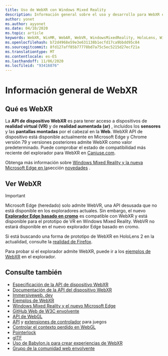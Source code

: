 ```yaml
---
title: Uso de WebXR con Windows Mixed Reality
description: Información general sobre el uso y desarrollo para WebXR en Windows Mixed Reality
author: yonet
ms.author: ayyonet
ms.date: 04/10/2020
ms.topic: article
keywords: WebXR, WinMR, WebAR, WebVR, WindowsMixedReality, HoloLens, Windows Mixed Reality, Web VR, Web XR, Web Mr, ar website, 360, 360 video, 360 videos, 360 Photo, 360 photos, 360 Content, Web inmersivo, immersiveweb, IW
ms.openlocfilehash: b72d4968e59e3e631138b1ecfd17ca9bbdd95c84
ms.sourcegitcommit: 8fd127aff85b77778bd7a75c5ec5215d27ecf21a
ms.translationtype: MT
ms.contentlocale: es-ES
ms.lasthandoff: 11/06/2020
ms.locfileid: "93416876"
---
```

# <a name="webxr-overview"></a>Información general de WebXR

## <a name="what-is-webxr"></a>Qué es WebXR

La **API de dispositivo WebXR** es para tener acceso a dispositivos de **realidad virtual (VR)** y de **realidad aumentada (ar)** , incluidos los **sensores** y las **pantallas montadas** por el cabezal en la **Web**. WebXR API de dispositivo está disponible actualmente en Microsoft Edge y Chrome versión 79 y versiones posteriores admite WebXR como valor predeterminado. Puede comprobar el estado de compatibilidad más reciente del explorador para WebXR en [Caniuse.com](https://caniuse.com/#search=webxr).

Obtenga más información sobre [Windows Mixed Reality y la nueva Microsoft Edge en la](https://docs.microsoft.com/windows/mixed-reality/new-microsoft-edge#introducing-the-new-microsoft-edge)sección [novedades](https://docs.microsoft.com/windows/mixed-reality/mrtk-porting-guide) .

## <a name="viewing-webxr"></a>Ver WebXR

> [!IMPORTANT]
> Microsoft Edge (heredado) solo admite WebVR, una API desusada que no está disponible en los exploradores actuales. Sin embargo, el nuevo **[Explorador Edge basado en cromo](../../whats-new/new-microsoft-edge.md)** es compatible con WebXR y está disponible para el prototipo de VR en Windows Mixed Reality. WebVR no estará disponible en el nuevo explorador Edge basado en cromo.
> 
> Si está buscando una forma de prototipo de WebXR en HoloLens 2 en la actualidad, consulte la [realidad de Firefox](https://mixedreality.mozilla.org/firefox-reality/).

Para probar si el explorador admite WebXR, puede ir a los [ejemplos de WebXR](https://immersive-web.github.io/webxr-samples/) en el explorador.

## <a name="see-also"></a>Consulte también

* [Especificación de la API de dispositivo WebXR](https://immersive-web.github.io/webxr/)
* [Documentación de la API del dispositivo WebXR](https://developer.mozilla.org/en-US/docs/Web/API/WebXR_Device_API)
* [Immersiveweb. dev](https://immersiveweb.dev/)
* [Ejemplos de WebXR](https://immersive-web.github.io/webxr-samples/)
* [Windows Mixed Reality y el nuevo Microsoft Edge](https://docs.microsoft.com/windows/mixed-reality/new-microsoft-edge#introducing-the-new-microsoft-edge)
* [GitHub Web de W3C envolvente](https://github.com/immersive-web)
* [API de WebGL](https://msdn.microsoft.com/library/bg182648(v=vs.85).aspx)
* [API](https://msdn.microsoft.com/library/dn743630(v=vs.85).aspx) y [extensiones de controlador](https://w3c.github.io/gamepad/extensions.html) para juegos
* [Controlar el contexto perdido en WebGL](https://www.khronos.org/webgl/wiki/HandlingContextLost)
* [Pointerlock](https://www.w3.org/TR/pointerlock/)
* [glTF](https://www.khronos.org/gltf)
* [Uso de Babylon.js para crear experiencias de WebXR](https://doc.babylonjs.com/how_to/introduction_to_webxr)
* [Grupo de la comunidad web envolvente](https://www.w3.org/community/immersive-web/)
